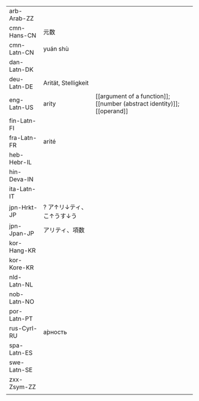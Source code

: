 | | | |
|-|-|-|
| arb-Arab-ZZ |  |  |
| cmn-Hans-CN | 元数 |  |
| cmn-Latn-CN | yuán shù |  |
| dan-Latn-DK |  |  |
| deu-Latn-DE | Arität, Stelligkeit |  |
| eng-Latn-US | arity | [[argument of a function]]; [[number (abstract identity)]]; [[operand]] |
| fin-Latn-FI |  |  |
| fra-Latn-FR | arité |  |
| heb-Hebr-IL |  |  |
| hin-Deva-IN |  |  |
| ita-Latn-IT |  |  |
| jpn-Hrkt-JP | ? ア↑リ↓ティ、こ↑うす↓う |  |
| jpn-Jpan-JP | アリティ、項数 |  |
| kor-Hang-KR |  |  |
| kor-Kore-KR |  |  |
| nld-Latn-NL |  |  |
| nob-Latn-NO |  |  |
| por-Latn-PT |  |  |
| rus-Cyrl-RU | а́рность |  |
| spa-Latn-ES |  |  |
| swe-Latn-SE |  |  |
| zxx-Zsym-ZZ |  |  |
|  |  |  |
